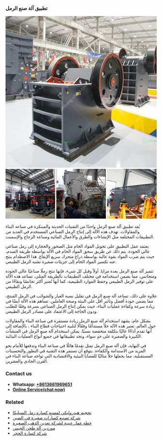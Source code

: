 <h3>تطبيق آلة صنع الرمل</h3><img src='1701850685.jpg' alt=''><p>يُعد تطبيق آلة صنع الرمل واحدًا من التقنيات الحديثة والمبتكرة في صناعة البناء والمقاولات. تهدف هذه الآلة إلى إنتاج الرمل الصناعي المستخدم في العديد من التطبيقات المختلفة مثل الإنشاءات والطرق والأعمال المائية وصناعة الزجاج والإسمنت.</p><p>يعتمد عمل التطبيق على تحويل المواد الخام مثل الصخور والحجارة إلى رمل صناعي عالي الجودة. يتم ذلك عن طريق سحق المواد الخام في الآلة بواسطة طريقة الصدم، حيث يتم ضرب المواد بقوة عالية بواسطة ذراع متحرك سريع الإيقاع. هذا الاصطدام ينتج عنه تكسير المواد الخام إلى جزيئات صغيرة تشبه الرمل الطبيعي.</p><p>تتميز آلة صنع الرمل بعدة مزايا. أولاً وقبل كل شيء، فإنها تنتج رملًا صناعيًا عالي الجودة ومتجانس، مما يضمن استخدامه في مختلف التطبيقات بالطريقة المثلى. تساعد هذه الآلة على توفير الرمل الطبيعي وحفظ الموارد الطبيعية، كما أنها تُعتبر أكثر تجانسًا ونقاءًا من الرمل الطبيعي.</p><p>علاوة على ذلك، تساعد آلة صنع الرمل في تقليل نسبة الغبار والشوائب في الرمل المنتج، مما يضمن جودة أفضل وتأثير أقل على البيئة وصحة العاملين. تساهم هذه الآلة أيضًا في زيادة سرعة وكفاءة عمليات البناء، حيث يمكن إنتاج الرمل الصناعي بسرعة وفقًا للطلب ودون الحاجة إلى الاعتماد على مصادر الرمل الطبيعي.</p><p>بشكل عام، يشهد استخدام آلة صنع الرمل زيادة مستمرة في صناعة البناء والمقاولات حول العالم. تعتبر هذه الآلة حلاً مستدامًا وفعّالًا لتلبية احتياجات قطاع البناء ، بالإضافة إلى أنها تقدم أداءًا عاليًا بتكلفة منخفضة نسبيًا. يمكن استخدام آلة صنع الرمل في المنشآت الكبيرة والصغيرة على حدٍ سواء، وتجد تطبيقاتها في جميع أنواع العمليات البنائية.</p><p>في النهاية، فإن آلة صنع الرمل تمثل تقدمًا هائلًا في صناعة البناء وتدفعها للأمام نحو المزيد من الاستدامة والكفاءة. يتوقع أن تستمر هذه التقنية في التطور والتحسينات المستقبلية، مما يجعلها حلاً مثاليًا للقضايا البيئية والاقتصادية التي تواجه صناعة البناء في القرن الحادي والعشرين.</p><h3>Contact us</h3><ul><li><strong>Whatsapp:&nbsp;<a href="https://wa.me/8613661969651">+8613661969651</a></strong></li><li><a href="https://swt.shibang-china.com/?git&amp;zhl&amp;تطبيق آلة صنع الرمل"><strong>Online Service(chat now)</strong></a></li></ul><h3>Related</h3><ul><li><a href='تحجيم هيدروليكي لمصنع كسارة رمل السيليكا.md'>تحجيم هيدروليكي لمصنع كسارة رمل السيليكا</a></li><li><a href='شركة تصنيع كسارات صغيرة في الصين.md'>شركة تصنيع كسارات صغيرة في الصين</a></li><li><a href='خطة عمل عينية لشركة تعدين الذهب الصغيرة.md'>خطة عمل عينية لشركة تعدين الذهب الصغيرة</a></li><li><a href='موردين آلة طحن الجبس.md'>موردين آلة طحن الجبس</a></li><li><a href='شركة كسارة الحجر.md'>شركة كسارة الحجر</a></li></ul>